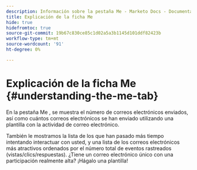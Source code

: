 ```yaml
---
description: Información sobre la pestaña Me - Marketo Docs - Documentación del producto
title: Explicación de la ficha Me
hide: true
hidefromtoc: true
source-git-commit: 19b67c830ce85c1d02a5a3b1145d101ddf82423b
workflow-type: tm+mt
source-wordcount: '91'
ht-degree: 0%

---
```


# Explicación de la ficha Me {#understanding-the-me-tab}

En la pestaña Me , se muestra el número de correos electrónicos enviados, así como cuántos correos electrónicos se han enviado utilizando una plantilla con la actividad de correo electrónico.

También le mostramos la lista de los que han pasado más tiempo intentando interactuar con usted, y una lista de los correos electrónicos más atractivos ordenados por el número total de eventos rastreados (vistas/clics/respuestas). ¿Tiene un correo electrónico único con una participación realmente alta? ¡Hágalo una plantilla!
